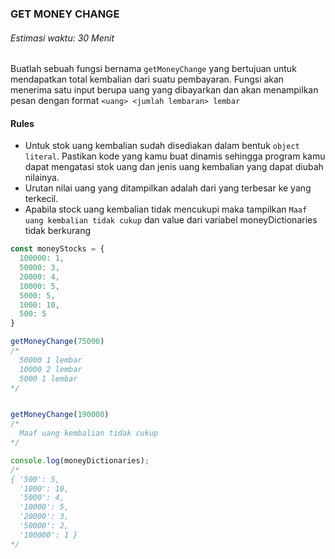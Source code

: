 ### GET MONEY CHANGE
###### Estimasi waktu: 30 Menit

Buatlah sebuah fungsi bernama `getMoneyChange` yang bertujuan untuk mendapatkan total kembalian dari suatu pembayaran. Fungsi akan menerima satu input berupa uang yang dibayarkan dan akan menampilkan pesan dengan format `<uang> <jumlah lembaran> lembar`

#### Rules
- Untuk stok uang kembalian sudah disediakan dalam bentuk `object literal`. Pastikan kode yang kamu buat dinamis sehingga program kamu dapat mengatasi stok uang dan jenis uang kembalian yang dapat diubah nilainya.
- Urutan nilai uang yang ditampilkan adalah dari yang terbesar ke yang terkecil.
- Apabila stock uang kembalian tidak mencukupi maka tampilkan `Maaf uang kembalian tidak cukup` dan value dari variabel
moneyDictionaries tidak berkurang

```javascript
const moneyStocks = {
  100000: 1,
  50000: 3,
  20000: 4,
  10000: 5,
  5000: 5,
  1000: 10,
  500: 5
}

getMoneyChange(75000)
/*
  50000 1 lembar
  10000 2 lembar
  5000 1 lembar
*/


getMoneyChange(190000)
/*
  Maaf uang kembalian tidak cukup
*/

console.log(moneyDictionaries);
/*
{ '500': 5,
  '1000': 10,
  '5000': 4,
  '10000': 5,
  '20000': 3,
  '50000': 2,
  '100000': 1 }
*/

```
